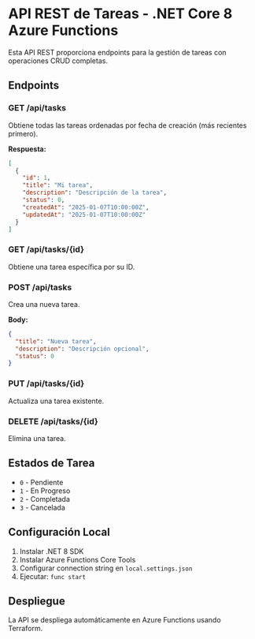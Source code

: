 # API REST de Tareas - .NET Core 8 Azure Functions

Esta API REST proporciona endpoints para la gestión de tareas con operaciones CRUD completas.

## Endpoints

### GET /api/tasks
Obtiene todas las tareas ordenadas por fecha de creación (más recientes primero).

**Respuesta:**
```json
[
  {
    "id": 1,
    "title": "Mi tarea",
    "description": "Descripción de la tarea",
    "status": 0,
    "createdAt": "2025-01-07T10:00:00Z",
    "updatedAt": "2025-01-07T10:00:00Z"
  }
]
```

### GET /api/tasks/{id}
Obtiene una tarea específica por su ID.

### POST /api/tasks
Crea una nueva tarea.

**Body:**
```json
{
  "title": "Nueva tarea",
  "description": "Descripción opcional",
  "status": 0
}
```

### PUT /api/tasks/{id}
Actualiza una tarea existente.

### DELETE /api/tasks/{id}
Elimina una tarea.

## Estados de Tarea

- `0` - Pendiente
- `1` - En Progreso
- `2` - Completada
- `3` - Cancelada

## Configuración Local

1. Instalar .NET 8 SDK
2. Instalar Azure Functions Core Tools
3. Configurar connection string en `local.settings.json`
4. Ejecutar: `func start`

## Despliegue

La API se despliega automáticamente en Azure Functions usando Terraform.
